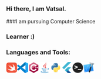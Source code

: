 ### Hi there, I am Vatsal.
###I am pursuing Computer Science
### Learner :)

### Languages and Tools:

<img align="left" alt ="Swift" src="https://raw.githubusercontent.com/devicons/devicon/master/icons/swift/swift-original.svg" alt="swift" width="30" height="30"/> 
<img align="left" alt="Visual Studio Code" width="30px" src="https://raw.githubusercontent.com/github/explore/80688e429a7d4ef2fca1e82350fe8e3517d3494d/topics/visual-studio-code/visual-studio-code.png" />

<!--<img align="left"  src="https://raw.githubusercontent.com/devicons/devicon/master/icons/bootstrap/bootstrap-plain-wordmark.svg" alt="bootstrap" width="40" height="40"/>
<img align="left" alt="JavaScript" width="30px" src="https://raw.githubusercontent.com/github/explore/80688e429a7d4ef2fca1e82350fe8e3517d3494d/topics/javascript/javascript.png" />-->
<img align="left" src="https://raw.githubusercontent.com/devicons/devicon/master/icons/cplusplus/cplusplus-original.svg" alt="cplusplus" width="30" height="30"/>
<img align="left" src="https://raw.githubusercontent.com/devicons/devicon/master/icons/java/java-original.svg" alt="java" width="30" height="30"/>
<img align="left" src="https://raw.githubusercontent.com/devicons/devicon/master/icons/python/python-original.svg" alt="python" width="30" height="30"/>
<img align="left" src="https://raw.githubusercontent.com/devicons/devicon/master/icons/flutter/flutter-original.svg" alt="flutter" width="30" height="30"/>

<img align="left" alt="Terminal" width="30px" src="https://raw.githubusercontent.com/github/explore/80688e429a7d4ef2fca1e82350fe8e3517d3494d/topics/terminal/terminal.png" />
<img align="left" src="https://raw.githubusercontent.com/github/explore/80688e429a7d4ef2fca1e82350fe8e3517d3494d/topics/xcode/xcode.png" alt="xcode" width="30/>
<br>

---


![GitHub stats](https://github-readme-stats.vercel.app/api?username=vatsal-dp&show_icons=true&theme=light)

